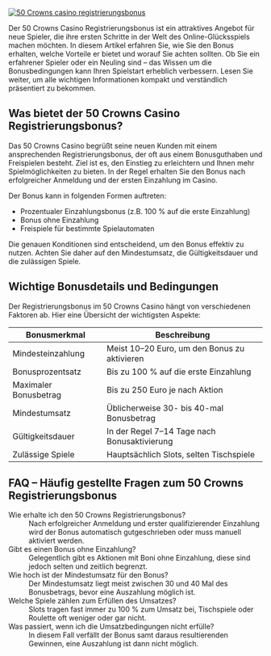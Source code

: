 [![50 Crowns casino registrierungsbonus](https://123-caf.pages.dev/gitsignup.png)](https://vrmoo.ru/Bt82HjjY)

<p>Der 50 Crowns Casino Registrierungsbonus ist ein attraktives Angebot für neue Spieler, die ihre ersten Schritte in der Welt des Online-Glücksspiels machen möchten. In diesem Artikel erfahren Sie, wie Sie den Bonus erhalten, welche Vorteile er bietet und worauf Sie achten sollten. Ob Sie ein erfahrener Spieler oder ein Neuling sind – das Wissen um die Bonusbedingungen kann Ihren Spielstart erheblich verbessern. Lesen Sie weiter, um alle wichtigen Informationen kompakt und verständlich präsentiert zu bekommen.</p>  <h2>Was bietet der 50 Crowns Casino Registrierungsbonus?</h2> <p>Das 50 Crowns Casino begrüßt seine neuen Kunden mit einem ansprechenden Registrierungsbonus, der oft aus einem Bonusguthaben und Freispielen besteht. Ziel ist es, den Einstieg zu erleichtern und Ihnen mehr Spielmöglichkeiten zu bieten. In der Regel erhalten Sie den Bonus nach erfolgreicher Anmeldung und der ersten Einzahlung im Casino.</p> <p>Der Bonus kann in folgenden Formen auftreten:</p> <ul> <li>Prozentualer Einzahlungsbonus (z.B. 100 % auf die erste Einzahlung)</li> <li>Bonus ohne Einzahlung</li> <li>Freispiele für bestimmte Spielautomaten</li> </ul> <p>Die genauen Konditionen sind entscheidend, um den Bonus effektiv zu nutzen. Achten Sie daher auf den Mindestumsatz, die Gültigkeitsdauer und die zulässigen Spiele.</p>  <h2>Wichtige Bonusdetails und Bedingungen</h2> <p>Der Registrierungsbonus im 50 Crowns Casino hängt von verschiedenen Faktoren ab. Hier eine Übersicht der wichtigsten Aspekte:</p> <table> <thead> <tr> <th>Bonusmerkmal</th> <th>Beschreibung</th> </tr> </thead> <tbody> <tr> <td>Mindesteinzahlung</td> <td>Meist 10–20 Euro, um den Bonus zu aktivieren</td> </tr> <tr> <td>Bonusprozentsatz</td> <td>Bis zu 100 % auf die erste Einzahlung</td> </tr> <tr> <td>Maximaler Bonusbetrag</td> <td>Bis zu 250 Euro je nach Aktion</td> </tr> <tr> <td>Mindestumsatz</td> <td>Üblicherweise 30- bis 40-mal Bonusbetrag</td> </tr> <tr> <td>Gültigkeitsdauer</td> <td>In der Regel 7–14 Tage nach Bonusaktivierung</td> </tr> <tr> <td>Zulässige Spiele</td> <td>Hauptsächlich Slots, selten Tischspiele</td> </tr> </tbody> </table>  <h2>FAQ – Häufig gestellte Fragen zum 50 Crowns Registrierungsbonus</h2> <dl> <dt>Wie erhalte ich den 50 Crowns Registrierungsbonus?</dt> <dd>Nach erfolgreicher Anmeldung und erster qualifizierender Einzahlung wird der Bonus automatisch gutgeschrieben oder muss manuell aktiviert werden.</dd>  <dt>Gibt es einen Bonus ohne Einzahlung?</dt> <dd>Gelegentlich gibt es Aktionen mit Boni ohne Einzahlung, diese sind jedoch selten und zeitlich begrenzt.</dd>  <dt>Wie hoch ist der Mindestumsatz für den Bonus?</dt> <dd>Der Mindestumsatz liegt meist zwischen 30 und 40 Mal des Bonusbetrags, bevor eine Auszahlung möglich ist.</dd>  <dt>Welche Spiele zählen zum Erfüllen des Umsatzes?</dt> <dd>Slots tragen fast immer zu 100 % zum Umsatz bei, Tischspiele oder Roulette oft weniger oder gar nicht.</dd>  <dt>Was passiert, wenn ich die Umsatzbedingungen nicht erfülle?</dt> <dd>In diesem Fall verfällt der Bonus samt daraus resultierenden Gewinnen, eine Auszahlung ist dann nicht möglich.</dd> </dl>